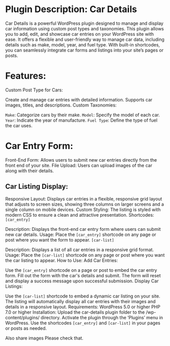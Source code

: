 # Plugin Description: Car Details
Car Details is a powerful WordPress plugin designed to manage and display car information using custom post types and taxonomies. This plugin allows you to add, edit, and showcase car entries on your WordPress site with ease. It offers a flexible and user-friendly way to manage car data, including details such as make, model, year, and fuel type. With built-in shortcodes, you can seamlessly integrate car forms and listings into your site’s pages or posts.

# Features:
Custom Post Type for Cars:

Create and manage car entries with detailed information.
Supports car images, titles, and descriptions.
Custom Taxonomies:

`Make`: Categorize cars by their make.
`Model`: Specify the model of each car.
`Year`: Indicate the year of manufacture.
`Fuel Type`: Define the type of fuel the car uses.

# Car Entry Form:

Front-End Form: Allows users to submit new car entries directly from the front end of your site.
File Upload: Users can upload images of the car along with their details.

## Car Listing Display:

Responsive Layout: Displays car entries in a flexible, responsive grid layout that adjusts to screen sizes, showing three columns on larger screens and a single column on mobile devices.
Custom Styling: The listing is styled with modern CSS to ensure a clean and attractive presentation.
Shortcodes:
`[car_entry]`

Description: Displays the front-end car entry form where users can submit new car details.
Usage: Place the `[car_entry]` shortcode on any page or post where you want the form to appear.
`[car-list]`

Description: Displays a list of all car entries in a responsive grid format.
Usage: Place the `[car-list]` shortcode on any page or post where you want the car listing to appear.
How to Use:
Add Car Entries:

Use the `[car_entry]` shortcode on a page or post to embed the car entry form.
Fill out the form with the car's details and submit. The form will reset and display a success message upon successful submission.
Display Car Listings:

Use the `[car-list]` shortcode to embed a dynamic car listing on your site.
The listing will automatically display all car entries with their images and details in a responsive layout.
Requirements:
WordPress 5.0 or higher
PHP 7.0 or higher
Installation:
Upload the car-details plugin folder to the /wp-content/plugins/ directory.
Activate the plugin through the ‘Plugins’ menu in WordPress.
Use the shortcodes `[car_entry]` and `[car-list]` in your pages or posts as needed.


Also share images Please check that.
